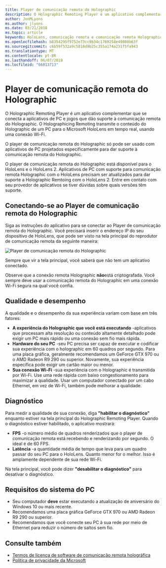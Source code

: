 ```yaml
---
title: Player de comunicação remota do Holographic
description: O Holographic Remoting Player é um aplicativo complementar que se conecta a aplicativos de PC e jogos que dão suporte à comunicação remota do Holographic. O Holographicing Remoting transmite o conteúdo do Holographic de um PC para o Microsoft HoloLens em tempo real, usando uma conexão Wi-Fi.
author: JonMLyons
ms.author: jlyons
ms.date: 03/21/2018
ms.topic: article
keywords: HoloLens, comunicação remota e comunicação remota Holographic
ms.openlocfilehash: b8354295f9752e73cc9b34c1769254e49808b63f
ms.sourcegitcommit: c6b59f532a9c5818d9b25c355a174a231f5fa943
ms.translationtype: MT
ms.contentlocale: pt-BR
ms.lasthandoff: 06/07/2019
ms.locfileid: "66813713"
---
```

# <a name="holographic-remoting-player"></a>Player de comunicação remota do Holographic

O Holographic Remoting Player é um aplicativo complementar que se conecta a aplicativos de PC e jogos que dão suporte à comunicação remota do Holographic. O Holographicing Remoting transmite o conteúdo do Holographic de um PC para o Microsoft HoloLens em tempo real, usando uma conexão Wi-Fi.

O player de comunicação remota do Holographic só pode ser usado com aplicativos de PC projetados especificamente para dar suporte à comunicação remota do Holographic.

O player de comunicação remota do Holographic está disponível para o HoloLens e o HoloLens 2.  Aplicativos de PC com suporte para comunicação remota Holographic com o HoloLens precisam ser atualizados para dar suporte a Holographic Remtoing com o HoloLens 2.  Entre em contato com seu provedor de aplicativos se tiver dúvidas sobre quais versões têm suporte.

## <a name="connecting-to-the-holographic-remoting-player"></a>Conectando-se ao Player de comunicação remota do Holographic

Siga as instruções do aplicativo para se conectar ao Player de comunicação remota do Holographic. Você precisará inserir o endereço IP do seu dispositivo de HoloLens, que pode ser visto na tela principal do reprodutor de comunicação remota da seguinte maneira:

![Player de comunicação remota do Holographic](images/holographicremotingplayer.png)

Sempre que vir a tela principal, você saberá que não tem um aplicativo conectado.

Observe que a conexão remota Holographic **não**está criptografada. Você sempre deve usar a comunicação remota do Holographic em uma conexão Wi-Fi segura na qual você confia.

## <a name="quality-and-performance"></a>Qualidade e desempenho

A qualidade e o desempenho da sua experiência variam com base em três fatores:
* **A experiência do Holographic que você está executando** -aplicativos que processam alta resolução ou conteúdo altamente detalhado pode exigir um PC mais rápido ou uma conexão sem fio mais rápida.
* **Hardware do seu PC** -seu PC precisa ser capaz de executar e codificar sua experiência com o holographic em 60 quadros por segundo. Para uma placa gráfica, geralmente recomendamos um GeForce GTX 970 ou o AMD Radeon R9 290 ou superior. Novamente, sua experiência específica pode exigir um cartão maior ou menor.
* **Sua conexão Wi-Fi** -sua experiência com o Holographic é transmitida por Wi-Fi. Use uma rede rápida com baixo congestionamento para maximizar a qualidade. Usar um computador conectado por um cabo Ethernet, em vez de Wi-Fi, também pode melhorar a qualidade.

## <a name="diagnostics"></a>Diagnóstico

Para medir a qualidade de sua conexão, diga **"habilitar o diagnóstico"** enquanto estiver na tela principal do Holographic Remoting Player. Quando o diagnóstico estiver habilitado, o aplicativo mostrará:
* **FPS** -o número médio de quadros renderizados que o player de comunicação remota está recebendo e renderizando por segundo. O ideal é de 60 FPS.
* **Latência** -a quantidade média de tempo que leva para um quadro passar do seu PC para o HoloLens. Quanto menor for o melhor. Isso é amplamente dependente de sua rede Wi-Fi.

Na tela principal, você pode dizer **"desabilitar o diagnóstico"** para desativar o diagnóstico.

## <a name="pc-system-requirements"></a>Requisitos do sistema do PC
* Seu computador **deve** estar executando a atualização de aniversário do Windows 10 ou mais recente.
* Recomendamos uma placa gráfica GeForce GTX 970 ou AMD Radeon R9 290 ou superior.
* Recomendamos que você conecte seu PC à sua rede por meio de Ethernet para reduzir o número de saltos sem fio.

## <a name="see-also"></a>Consulte também
* [Termos de licença de software de comunicação remota holográfica](https://docs.microsoft.com/en-us/legal/mixed-reality/microsoft-holographic-remoting-software-license-terms)
* [Política de privacidade da Microsoft](https://go.microsoft.com/fwlink/?LinkId=521839)
